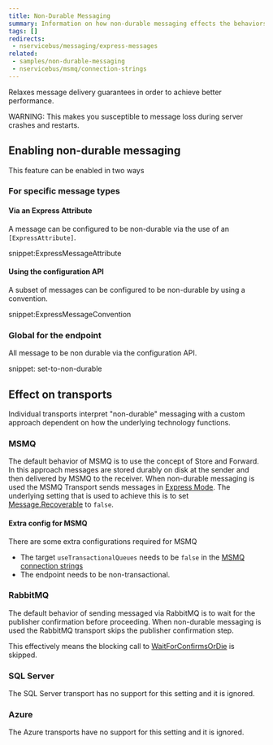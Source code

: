 ```yaml
---
title: Non-Durable Messaging
summary: Information on how non-durable messaging effects the behaviors of endpoints and message delivery.
tags: []
redirects:
 - nservicebus/messaging/express-messages
related:
 - samples/non-durable-messaging
 - nservicebus/msmq/connection-strings
---
```


Relaxes message delivery guarantees in order to achieve better performance.

WARNING: This makes you susceptible to message loss during server crashes and restarts.


## Enabling non-durable messaging

This feature can be enabled in two ways


### For specific message types


#### Via an Express Attribute

A message can be configured to be non-durable via the use of an `[ExpressAttribute]`.

snippet:ExpressMessageAttribute


#### Using the configuration API

A subset of messages can be configured to be non-durable by using a convention.

snippet:ExpressMessageConvention


### Global for the endpoint

All message to be non durable via the configuration API.

snippet: set-to-non-durable


## Effect on transports

Individual transports interpret "non-durable" messaging with a custom approach dependent on how the underlying technology functions.


### MSMQ

The default behavior of MSMQ is to use the concept of Store and Forward. In this approach messages are stored durably on disk at the sender and then delivered by MSMQ to the receiver. When non-durable messaging is used the MSMQ Transport sends messages in [Express Mode](https://msdn.microsoft.com/en-us/library/ms704130).
The underlying setting that is used to achieve this is to set [Message.Recoverable](https://msdn.microsoft.com/en-us/library/system.messaging.message.recoverable) to `false`.


#### Extra config for MSMQ

There are some extra configurations required for MSMQ

 * The target `useTransactionalQueues` needs to be `false` in the [MSMQ connection strings](/nservicebus/msmq/connection-strings.md)
 * The endpoint needs to be non-transactional.


### RabbitMQ

The default behavior of sending messaged via RabbitMQ is to wait for the publisher confirmation before proceeding. When non-durable messaging is used the RabbitMQ transport skips the publisher confirmation step.

This effectively means the blocking call to [WaitForConfirmsOrDie](http://www.rabbitmq.com/javadoc/com/rabbitmq/client/Channel.html#waitForConfirmsOrDie%28long%29) is skipped.


### SQL Server

The SQL Server transport has no support for this setting and it is ignored.


### Azure

The Azure transports have no support for this setting and it is ignored.
